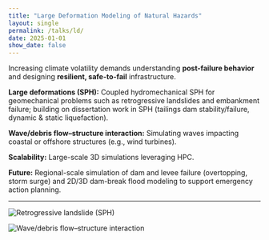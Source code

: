 ```yaml
---
title: "Large Deformation Modeling of Natural Hazards"
layout: single
permalink: /talks/ld/
date: 2025-01-01
show_date: false
---
```


Increasing climate volatility demands understanding **post-failure behavior** and designing **resilient, safe-to-fail** infrastructure.

**Large deformations (SPH):** Coupled hydromechanical SPH for geomechanical problems such as retrogressive landslides and embankment failure; building on dissertation work in SPH (tailings dam stability/failure, dynamic & static liquefaction).

**Wave/debris flow–structure interaction:** Simulating waves impacting coastal or offshore structures (e.g., wind turbines).

**Scalability:** Large-scale 3D simulations leveraging HPC.

**Future:** Regional-scale simulation of dam and levee failure (overtopping, storm surge) and 2D/3D dam-break flood modeling to support emergency action planning.

---

![Retrogressive landslide (SPH)](/assets/images/retro.jpg)

![Wave/debris flow–structure interaction](/assets/images/retro.jpg)
